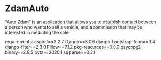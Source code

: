 # ZdamAuto

"Auto Zdam" is an application that allows you to establish contact between a person who wants to sell a vehicle, and a commission that may be interested in mediating the sale.

requirements:
asgiref==3.2.7
Django==3.0.6
django-bootstrap-form==3.4
django-filter==2.3.0
Pillow==7.1.2
pkg-resources==0.0.0
psycopg2-binary==2.8.5
pytz==2020.1
sqlparse==0.3.1

